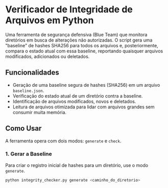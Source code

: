 # Verificador de Integridade de Arquivos em Python

Uma ferramenta de segurança defensiva (Blue Team) que monitora diretórios em busca de alterações não autorizadas. O script gera uma "baseline" de hashes SHA256 para todos os arquivos e, posteriormente, compara o estado atual com essa baseline, reportando quaisquer arquivos modificados, adicionados ou deletados.

## Funcionalidades

- Geração de uma baseline segura de hashes (SHA256) em um arquivo `baseline.json`.
- Verificação do estado atual de um diretório contra a baseline.
- Identificação de arquivos modificados, novos e deletados.
- Leitura de arquivos otimizada para lidar com arquivos grandes sem consumir muita memória.

## Como Usar

A ferramenta opera com dois modos: `generate` e `check`.

### 1. Gerar a Baseline

Para criar o registro inicial de hashes para um diretório, use o modo `generate`.

```bash
python integrity_checker.py generate <caminho_do_diretorio>